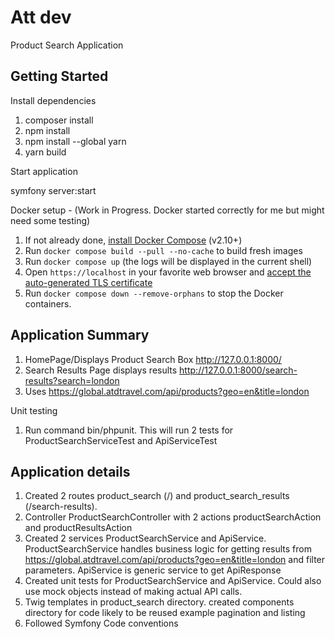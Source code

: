 # Att dev

Product Search Application

## Getting Started

Install dependencies

1. composer install
2. npm install
3. npm install --global yarn
4. yarn build

Start application

symfony server:start

Docker setup - (Work in Progress. Docker started correctly for me but might need some testing) 

1. If not already done, [install Docker Compose](https://docs.docker.com/compose/install/) (v2.10+)
2. Run `docker compose build --pull --no-cache` to build fresh images
3. Run `docker compose up` (the logs will be displayed in the current shell)
4. Open `https://localhost` in your favorite web browser and [accept the auto-generated TLS certificate](https://stackoverflow.com/a/15076602/1352334)
5. Run `docker compose down --remove-orphans` to stop the Docker containers.

## Application Summary

1. HomePage/Displays Product Search Box  http://127.0.0.1:8000/
2. Search Results Page displays results http://127.0.0.1:8000/search-results?search=london
3. Uses https://global.atdtravel.com/api/products?geo=en&title=london

Unit testing

1. Run command bin/phpunit. This will run 2 tests for ProductSearchServiceTest and ApiServiceTest


## Application details

1. Created 2 routes product_search (/) and product_search_results (/search-results). 
2. Controller ProductSearchController with 2 actions productSearchAction and productResultsAction
3. Created 2 services ProductSearchService and ApiService. ProductSearchService handles business logic for getting results from https://global.atdtravel.com/api/products?geo=en&title=london and filter parameters. ApiService is generic service to get ApiResponse
4. Created unit tests for ProductSearchService and ApiService. Could also use mock objects instead of making actual API calls.
5. Twig templates in product_search directory. created components directory for code likely to be reused example pagination and listing
6. Followed Symfony Code conventions
